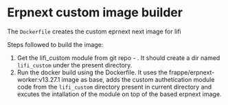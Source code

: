 # Erpnext custom image builder


The ```Dockerfile``` creates the custom eprnext next image for lifi 

Steps followed to build the image:
1. Get the lifi_custom module from git repo - . It should create a dir named ```lifi_custom``` under the present directory.
2. Run the docker build using the Dockerfile. It uses the frappe/erpnext-worker:v13.27.1 image as base, adds the custom authetication module code from the ```lifi_custom``` directory present in current directory and excutes the intallation of the module on top of the based erpnext image.
